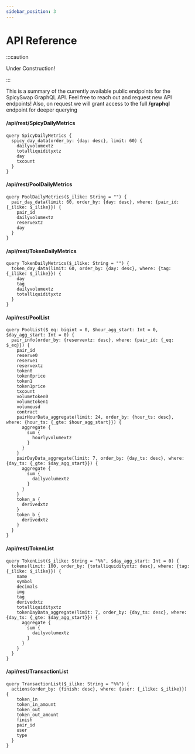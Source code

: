 ```yaml
---
sidebar_position: 3
---
```


# API Reference

:::caution

Under Construction!

:::


This is a summary of the currently available public endpoints for the SpicySwap GraphQL API. Feel free to reach out and request new API endpoints! Also, on request we will grant access to the full **/graphql** endpoint for deeper querying

#### /api/rest/SpicyDailyMetrics

```
query SpicyDailyMetrics {
  spicy_day_data(order_by: {day: desc}, limit: 60) {
    dailyvolumextz
    totalliquidityxtz
    day
    txcount
  }
}
```

#### /api/rest/PoolDailyMetrics

```
query PoolDailyMetrics($_ilike: String = "") {
  pair_day_data(limit: 60, order_by: {day: desc}, where: {pair_id: {_ilike: $_ilike}}) {
    pair_id
    dailyvolumextz
    reservextz
    day
  }
}
```

#### /api/rest/TokenDailyMetrics

```
query TokenDailyMetrics($_ilike: String = "") {
  token_day_data(limit: 60, order_by: {day: desc}, where: {tag: {_ilike: $_ilike}}) {
    day
    tag
    dailyvolumextz
    totalliquidityxtz
  }
}
```

#### /api/rest/PoolList

```
query PoolList($_eq: bigint = 0, $hour_agg_start: Int = 0, $day_agg_start: Int = 0) {
  pair_info(order_by: {reservextz: desc}, where: {pair_id: {_eq: $_eq}}) {
    pair_id
    reserve0
    reserve1
    reservextz
    token0
    token0price
    token1
    token1price
    txcount
    volumetoken0
    volumetoken1
    volumeusd
    contract
    pairHourData_aggregate(limit: 24, order_by: {hour_ts: desc}, where: {hour_ts: {_gte: $hour_agg_start}}) {
      aggregate {
        sum {
          hourlyvolumextz
        }
      }
    }
    pairDayData_aggregate(limit: 7, order_by: {day_ts: desc}, where: {day_ts: {_gte: $day_agg_start}}) {
      aggregate {
        sum {
          dailyvolumextz
        }
      }
    }
    token_a {
      derivedxtz
    }
    token_b {
      derivedxtz
    }
  }
}
```

#### /api/rest/TokenList

```
query TokenList($_ilike: String = "%%", $day_agg_start: Int = 0) {
  tokens(limit: 100, order_by: {totalliquidityxtz: desc}, where: {tag: {_ilike: $_ilike}}) {
    name
    symbol
    decimals
    img
    tag
    derivedxtz
    totalliquidityxtz
    tokenDayData_aggregate(limit: 7, order_by: {day_ts: desc}, where: {day_ts: {_gte: $day_agg_start}}) {
      aggregate {
        sum {
          dailyvolumextz
        }
      }
    }
  }
}
```

#### /api/rest/TransactionList

```
query TransactionList($_ilike: String = "%%") {
  actions(order_by: {finish: desc}, where: {user: {_ilike: $_ilike}}) {
    token_in
    token_in_amount
    token_out
    token_out_amount
    finish
    pair_id
    user
    type
  }
}

```